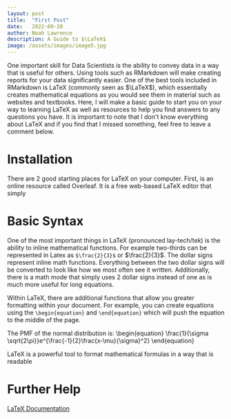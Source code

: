 ```yaml
---
layout: post
title:  "First Post"
date:   2022-09-20
author: Noah Lawrence
description: A Guide to $\LaTeX$
image: /assets/images/image5.jpg
---
```

One important skill for Data Scientists is the ability to convey data in a way that is useful for others.  Using tools such as RMarkdown will make creating reports for your data significantly easier.  One of the best tools included in RMarkdown is LaTeX (commonly seen as $\LaTeX$), which essentially creates mathematical equations as you would see them in material such as websites and textbooks.  Here, I will make a basic guide to start you on your way to learning LaTeX as well as resources to help you find answers to any questions you have.  It is important to note that I don't know everything about LaTeX and if you find that I missed something, feel free to leave a comment below.



# Installation
There are 2 good starting places for LaTeX on your computer.  First, is an online resource called Overleaf.  It is a free web-based LaTeX editor that simply

# Basic Syntax
One of the most important things in LaTeX (pronounced lay-tech/tek) is the ability to inline mathematical functions.  For example two-thirds can be represented in Latex as `$\frac{2}{3}$` or $\frac{2}{3}$.  The dollar signs represent inline math functions.  Everything between the two dollar signs will be converted to look like how we most often see it written.  Additionally, there is a math mode that simply uses 2 dollar signs instead of one as is much more useful for long equations.  

Within LaTeX, there are additional functions that allow you greater formatting within your document.  For example, you can create equations using the `\begin{equation}` and `\end{equation}` which will push the equation to the middle of the page. 

The PMF of the normal distribution is:
\begin{equation}
\frac{1}{\sigma \sqrt{2\pi}}e^{\frac{-1}{2}\frac{x-\mu}{\sigma}^2}
\end{equation}

LaTeX is a powerful tool to format mathematical formulas in a way that is readable

# Further Help

<a href="https://www.latex-project.org/help/documentation/usrguide.pdf">LaTeX Documentation